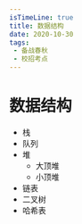 ```yaml
---
isTimeLine: true
title: 数据结构
date: 2020-10-30
tags:
 - 备战春秋
 - 校招考点
---
```

# 数据结构
* 栈
* 队列
* 堆
  * 大顶堆
  * 小顶堆
* 链表
* 二叉树
* 哈希表

